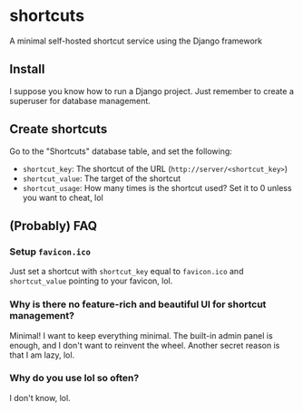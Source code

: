 # shortcuts
A minimal self-hosted shortcut service using the Django framework
## Install
I suppose you know how to run a Django project. Just remember to create a superuser for database management.
## Create shortcuts
Go to the "Shortcuts" database table, and set the following:
* `shortcut_key`: The shortcut of the URL (`http://server/<shortcut_key>`)
* `shortcut_value`: The target of the shortcut
* `shortcut_usage`: How many times is the shortcut used? Set it to 0 unless you want to cheat, lol
## (Probably) FAQ
### Setup `favicon.ico`
Just set a shortcut with `shortcut_key` equal to `favicon.ico` and `shortcut_value` pointing to your favicon, lol.
### Why is there no feature-rich and beautiful UI for shortcut management?
Minimal! I want to keep everything minimal. The built-in admin panel is enough, and I don't want to reinvent the wheel. Another secret reason is that I am lazy, lol.
### Why do you use lol so often?
I don't know, lol.
